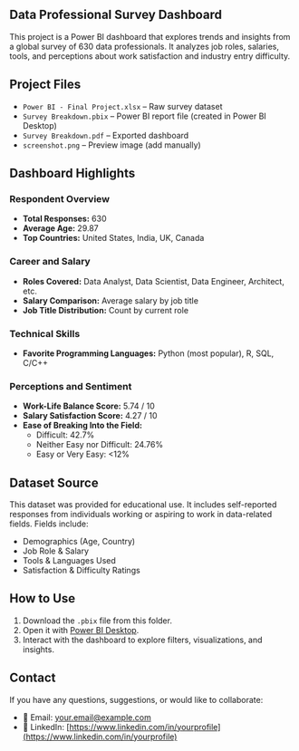 ## Data Professional Survey Dashboard

This project is a Power BI dashboard that explores trends and insights from a global survey of 630 data professionals. It analyzes job roles, salaries, tools, and perceptions about work satisfaction and industry entry difficulty.

## Project Files

- `Power BI - Final Project.xlsx` – Raw survey dataset
- `Survey Breakdown.pbix` – Power BI report file (created in Power BI Desktop)
- `Survey Breakdown.pdf` – Exported dashboard
- `screenshot.png` – Preview image (add manually)


## Dashboard Highlights

### Respondent Overview
- **Total Responses:** 630
- **Average Age:** 29.87
- **Top Countries:** United States, India, UK, Canada

### Career and Salary
- **Roles Covered:** Data Analyst, Data Scientist, Data Engineer, Architect, etc.
- **Salary Comparison:** Average salary by job title
- **Job Title Distribution:** Count by current role

### Technical Skills
- **Favorite Programming Languages:** Python (most popular), R, SQL, C/C++

### Perceptions and Sentiment
- **Work-Life Balance Score:** 5.74 / 10
- **Salary Satisfaction Score:** 4.27 / 10
- **Ease of Breaking Into the Field:**
  - Difficult: 42.7%
  - Neither Easy nor Difficult: 24.76%
  - Easy or Very Easy: <12%


## Dataset Source

This dataset was provided for educational use. It includes self-reported responses from individuals working or aspiring to work in data-related fields. Fields include:
- Demographics (Age, Country)
- Job Role & Salary
- Tools & Languages Used
- Satisfaction & Difficulty Ratings

## How to Use

1. Download the `.pbix` file from this folder.
2. Open it with [Power BI Desktop](https://powerbi.microsoft.com/desktop/).
3. Interact with the dashboard to explore filters, visualizations, and insights.



## Contact

If you have any questions, suggestions, or would like to collaborate:

- 📧 Email: [your.email@example.com](mailto:your.email@example.com)
- 💼 LinkedIn: [https://www.linkedin.com/in/yourprofile](https://www.linkedin.com/in/yourprofile)


